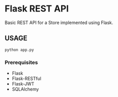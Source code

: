 # Flask REST API

Basic REST API for a Store implemented using Flask.

## USAGE

```
python app.py
```

### Prerequisites

* Flask
* Flask-RESTful
* Flask-JWT
* SQLAlchemy